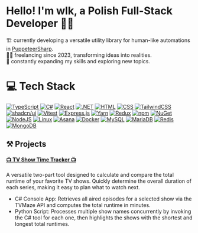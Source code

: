# Hello! I'm wlk, a Polish Full-Stack Developer 👋🏼
🏗️ currently developing a versatile utility library for human-like automations in [PuppeteerSharp](https://github.com/hardkoded/puppeteer-sharp).<br/>
🧑‍💻 freelancing since 2023, transforming ideas into realities.<br/>
📖 constantly expanding my skills and exploring new topics.


# 💻 Tech Stack
[![TypeScript](https://img.shields.io/badge/TypeScript-3178C6?logo=typescript&logoColor=fff)](#) [![C#](https://custom-icon-badges.demolab.com/badge/C%23-%23239120.svg?logo=cshrp&logoColor=white)](#) [![React](https://img.shields.io/badge/React-%2320232a.svg?logo=react&logoColor=%2361DAFB)](#) [![.NET](https://img.shields.io/badge/.NET-512BD4?logo=dotnet&logoColor=fff)](#) [![HTML](https://img.shields.io/badge/HTML-%23E34F26.svg?logo=html5&logoColor=white)](#) [![CSS](https://img.shields.io/badge/CSS-1572B6?logo=css3&logoColor=fff)](#) [![TailwindCSS](https://img.shields.io/badge/Tailwind%20CSS-%2338B2AC.svg?logo=tailwind-css&logoColor=white)](#) [![shadcn/ui](https://img.shields.io/badge/shadcn%2Fui-000?logo=shadcnui&logoColor=fff)](#) [![Vitest](https://img.shields.io/badge/Vitest-6E9F18?logo=vitest&logoColor=fff)](#) [![Express.js](https://img.shields.io/badge/Express.js-%23404d59.svg?logo=express&logoColor=%2361DAFB)](#) [![Yarn](https://img.shields.io/badge/Yarn-2C8EBB?logo=yarn&logoColor=fff)](#) [![Redux](https://img.shields.io/badge/Redux-764ABC?logo=redux&logoColor=fff)](#) [![npm](https://img.shields.io/badge/npm-CB3837?logo=npm&logoColor=fff)](#) [![NuGet](https://img.shields.io/badge/NuGet-004880?logo=nuget&logoColor=fff)](#) [![NodeJS](https://img.shields.io/badge/Node.js-6DA55F?logo=node.js&logoColor=white)](#) [![Linux](https://img.shields.io/badge/Linux-FCC624?logo=linux&logoColor=black)](#) [![Asana](https://img.shields.io/badge/Asana-F06A6A?logo=asana&logoColor=fff)](#) [![Docker](https://img.shields.io/badge/Docker-2496ED?logo=docker&logoColor=fff)](#) [![MySQL](https://img.shields.io/badge/MySQL-4479A1?logo=mysql&logoColor=fff)](#) [![MariaDB](https://img.shields.io/badge/MariaDB-003545?logo=mariadb&logoColor=white)](#) [![Redis](https://img.shields.io/badge/Redis-%23DD0031.svg?logo=redis&logoColor=white)](#) [![MongoDB](https://img.shields.io/badge/MongoDB-%234ea94b.svg?logo=mongodb&logoColor=white)](#)

## ⚒️ Projects
#### [📺 TV Show Time Tracker 📺](https://github.com/kkwlkk/tv-show-time-tracker)<br />
A versatile two-part tool designed to calculate and compare the total runtime of your favorite TV shows. Quickly determine the overall duration of each series, making it easy to plan what to watch next.
- C# Console App: Retrieves all aired episodes for a selected show via the TVMaze API and computes the total runtime in minutes.
- Python Script: Processes multiple show names concurrently by invoking the C# tool for each one, then highlights the shows with the shortest and longest total runtimes.
